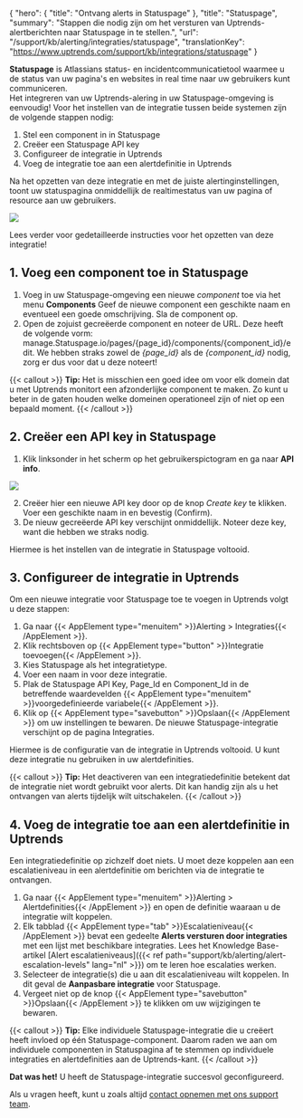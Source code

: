 {
  "hero": {
    "title": "Ontvang alerts in Statuspage"
  }, 
  "title": "Statuspage",
  "summary": "Stappen die nodig zijn om het versturen van Uptrends-alertberichten naar Statuspage in te stellen.",
  "url": "/support/kb/alerting/integraties/statuspage",
  "translationKey": "https://www.uptrends.com/support/kb/integrations/statuspage" 
}

**Statuspage** is Atlassians status- en incidentcommunicatietool waarmee u de status van uw pagina's en websites in real time naar uw gebruikers kunt communiceren.  
Het integreren van uw Uptrends-alering in uw Statuspage-omgeving is eenvoudig! Voor het instellen van de integratie tussen beide systemen zijn de volgende stappen nodig:

1.  Stel een component in in Statuspage
2.  Creëer een Statuspage API key
3.  Configureer de integratie in Uptrends
4.  Voeg de integratie toe aan een alertdefinitie in Uptrends

Na het opzetten van deze integratie en met de juiste alertinginstellingen, toont uw statuspagina onmiddellijk de realtimestatus van uw pagina of resource aan uw gebruikers.

![](/img/content/f3be08ae-f844-41eb-be59-67b5de6b9901.png)

Lees verder voor gedetailleerde instructies voor het opzetten van deze integratie!

## 1. Voeg een component toe in Statuspage

1.  Voeg in uw Statuspage-omgeving een nieuwe *component* toe via het menu **Components** Geef de nieuwe component een geschikte naam en eventueel een goede omschrijving. Sla de component op.
2.  Open de zojuist gecreëerde component en noteer de URL. Deze heeft de volgende vorm: manage.Statuspage.io/pages/{page\_id}/components/{component\_id}/edit. We hebben straks zowel de *{page\_id}* als de *{component\_id}* nodig, zorg er dus voor dat u deze noteert!

{{< callout >}}
**Tip:** Het is misschien een goed idee om voor elk domein dat u met Uptrends monitort een afzonderlijke component te maken. Zo kunt u beter in de gaten houden welke domeinen operationeel zijn of niet op een bepaald moment.
{{< /callout >}}

## 2. Creëer een API key in Statuspage

1.  Klik linksonder in het scherm op het gebruikerspictogram en ga naar **API info**.

 ![](/img/content/564d3038-8587-414a-8ebf-b863fd0cefad.png)
 
2.  Creëer hier een nieuwe API key door op de knop *Create key* te klikken. Voer een geschikte naam in en bevestig (Confirm).
3.  De nieuw gecreëerde API key verschijnt onmiddellijk. Noteer deze key, want die hebben we straks nodig.

Hiermee is het instellen van de integratie in Statuspage voltooid.

## 3. Configureer de integratie in Uptrends

Om een nieuwe integratie voor Statuspage toe te voegen in Uptrends volgt u deze stappen:

1.  Ga naar {{< AppElement type="menuitem" >}}Alerting > Integraties{{< /AppElement >}}.
2.  Klik rechtsboven op {{< AppElement type="button" >}}Integratie toevoegen{{< /AppElement >}}.
3.  Kies Statuspage als het integratietype.
4.  Voer een naam in voor deze integratie.
5.  Plak de Statuspage API Key, Page\_Id en Component\_Id in de betreffende waardevelden {{< AppElement type="menuitem" >}}voorgedefinieerde variabele{{< /AppElement >}}.
6.  Klik op {{< AppElement type="savebutton" >}}Opslaan{{< /AppElement >}} om uw instellingen te bewaren. De nieuwe Statuspage-integratie verschijnt op de pagina Integraties.

Hiermee is de configuratie van de integratie in Uptrends voltooid. U kunt deze integratie nu gebruiken in uw alertdefinities.

{{< callout >}}
**Tip:** Het deactiveren van een integratiedefinitie betekent dat de integratie niet wordt gebruikt voor alerts. Dit kan handig zijn als u het ontvangen van alerts tijdelijk wilt uitschakelen.
{{< /callout >}}

## 4. Voeg de integratie toe aan een alertdefinitie in Uptrends

Een integratiedefinitie op zichzelf doet niets. U moet deze koppelen aan een escalatieniveau in een alertdefinitie om berichten via de integratie te ontvangen.

1.  Ga naar {{< AppElement type="menuitem" >}}Alerting > Alertdefinities{{< /AppElement >}} en open de definitie waaraan u de integratie wilt koppelen.
2.  Elk tabblad {{< AppElement type="tab" >}}Escalatieniveau{{< /AppElement >}} bevat een gedeelte **Alerts versturen door integraties** met een lijst met beschikbare integraties. Lees het Knowledge Base-artikel [Alert escalatieniveaus]({{< ref path="support/kb/alerting/alert-escalation-levels" lang="nl" >}}) om te leren hoe escalaties werken.
3.  Selecteer de integratie(s) die u aan dit escalatieniveau wilt koppelen. In dit geval de **Aanpasbare integratie** voor Statuspage. 
4.  Vergeet niet op de knop {{< AppElement type="savebutton" >}}Opslaan{{< /AppElement >}} te klikken om uw wijzigingen te bewaren.

{{< callout >}}
**Tip:** Elke individuele Statuspage-integratie die u creëert heeft invloed op één Statuspage-component. Daarom raden we aan om individuele componenten in Statuspagina af te stemmen op individuele integraties en alertdefinities aan de Uptrends-kant.
{{< /callout >}}

**Dat was het!** U heeft de Statuspage-integratie succesvol geconfigureerd.

Als u vragen heeft, kunt u zoals altijd [contact opnemen met ons support team](/contact).
